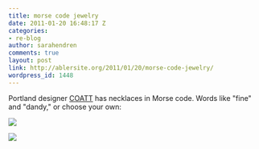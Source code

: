 ```yaml
---
title: morse code jewelry
date: 2011-01-20 16:48:17 Z
categories:
- re-blog
author: sarahendren
comments: true
layout: post
link: http://ablersite.org/2011/01/20/morse-code-jewelry/
wordpress_id: 1448
---
```


Portland designer [COATT](http://supermarkethq.com/designer/31765/products) has necklaces in Morse code. Words like "fine" and "dandy," or choose your own:

[![](http://ablersite.files.wordpress.com/2011/01/morsejewelry.jpg)](http://ablersite.files.wordpress.com/2011/01/morsejewelry.jpg)

[![](http://ablersite.files.wordpress.com/2011/01/morsenecklaceonperson.jpg)](http://ablersite.files.wordpress.com/2011/01/morsenecklaceonperson.jpg)


